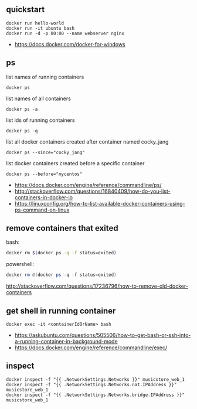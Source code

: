 ## quickstart

```
docker run hello-world
docker run -it ubuntu bash
docker run -d -p 80:80 --name webserver nginx
```

- https://docs.docker.com/docker-for-windows

## ps

list names of running containers

`docker ps`

list names of all containers

`docker ps -a`


list ids of running containers

`docker ps -q`

 list all docker containers created after container named cocky_jang

`docker ps --since="cocky_jang"`

list docker containers created before a specific container

`docker ps --before="mycentos"`

- https://docs.docker.com/engine/reference/commandline/ps/
- http://stackoverflow.com/questions/16840409/how-do-you-list-containers-in-docker-io
- https://linuxconfig.org/how-to-list-available-docker-containers-using-ps-command-on-linux

## remove containers that exited

bash:

```bash
docker rm $(docker ps -q -f status=exited)
```

powershell:

```powershell
docker rm @(docker ps -q -f status=exited)
```

http://stackoverflow.com/questions/17236796/how-to-remove-old-docker-containers

## get shell in running container

`docker exec -it <containerIdOrName> bash`

- https://askubuntu.com/questions/505506/how-to-get-bash-or-ssh-into-a-running-container-in-background-mode
- https://docs.docker.com/engine/reference/commandline/exec/

## inspect

```shell
docker inspect -f "{{ .NetworkSettings.Networks }}" musicstore_web_1
docker inspect -f "{{ .NetworkSettings.Networks.nat.IPAddress }}" musicstore_web_1
docker inspect -f "{{ .NetworkSettings.Networks.bridge.IPAddress }}" musicstore_web_1
```
